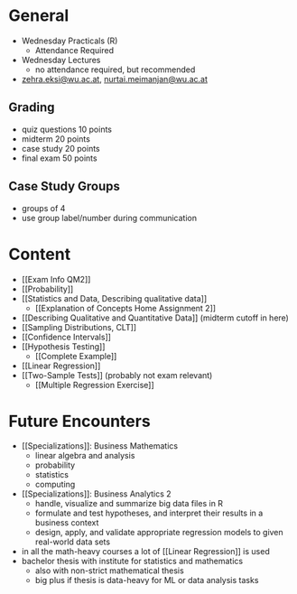 # General
- Wednesday Practicals (R) 
	- Attendance Required
- Wednesday Lectures
	- no attendance required, but recommended
- [zehra.eksi@wu.ac.at](mailto:zehra.eksi@wu.ac.at), [nurtai.meimanjan@wu.ac.at](mailto:nurtai.meimanjan@wu.ac.at)
## Grading
- quiz questions 10 points
- midterm 20 points
- case study 20 points
- final exam 50 points
## Case Study Groups
- groups of 4
- use group label/number during communication
# Content
- [[Exam Info QM2]]
- [[Probability]]
- [[Statistics and Data, Describing qualitative data]]
	- [[Explanation of Concepts Home Assignment 2]]
- [[Describing Qualitative and Quantitative Data]] (midterm cutoff in here)
- [[Sampling Distributions, CLT]]
- [[Confidence Intervals]]
- [[Hypothesis Testing]]
	- [[Complete Example]]
- [[Linear Regression]]
- [[Two-Sample Tests]] (probably not exam relevant)
	- [[Multiple Regression Exercise]]
# Future Encounters
- [[Specializations]]: Business Mathematics
	- linear algebra and analysis
	- probability
	- statistics
	- computing
- [[Specializations]]: Business Analytics 2
	- handle, visualize and summarize big data files in R
	- formulate and test hypotheses, and interpret their results in a business context
	- design, apply, and validate appropriate regression models to given real-world data sets
- in all the math-heavy courses a lot of [[Linear Regression]] is used
- bachelor thesis with institute for statistics and mathematics
	- also with non-strict mathematical thesis
	- big plus if thesis is data-heavy for ML or data analysis tasks
